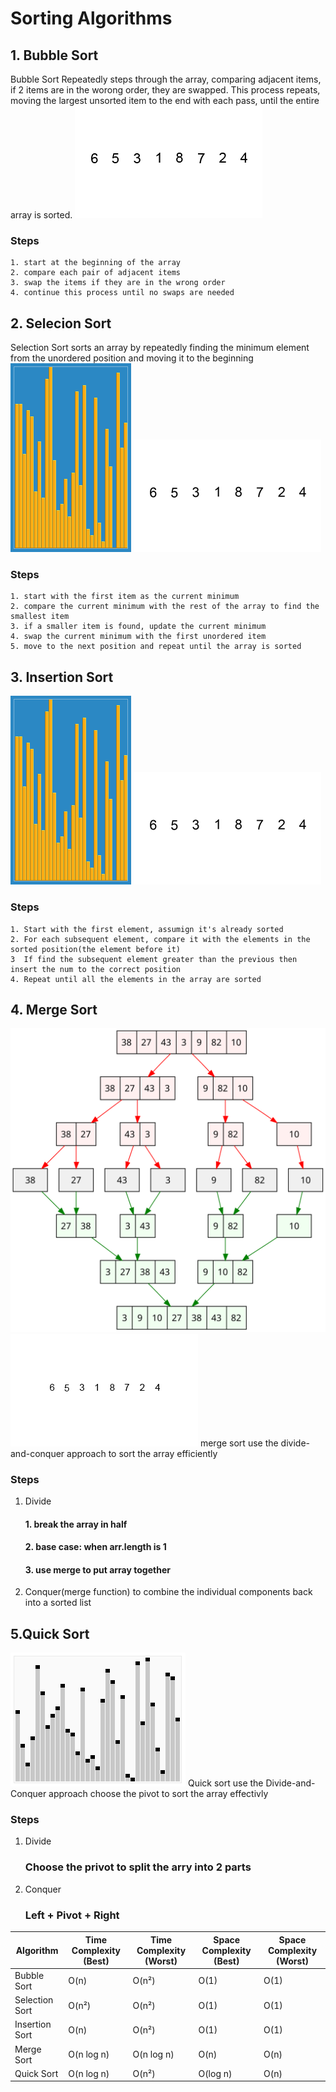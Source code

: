 # Sorting Algorithms
## 1. Bubble Sort
Bubble Sort Repeatedly steps through the array, comparing adjacent items, if 2 items are in the worong order, they are swapped. This process repeats, moving the largest unsorted item to the end with each pass, until the entire array is sorted.
![Description of GIF](../image/bubbleSort.gif)
### Steps
    1. start at the beginning of the array
    2. compare each pair of adjacent items
    3. swap the items if they are in the wrong order
    4. continue this process until no swaps are needed

## 2. Selecion Sort
Selection Sort sorts an array by repeatedly finding the minimum element from the unordered position and moving it to the beginning
![alt text](../image/insertionSort.gif)
![alt text](../image/insertionSort2.gif)
### Steps
    1. start with the first item as the current minimum
    2. compare the current minimum with the rest of the array to find the smallest item
    3. if a smaller item is found, update the current minimum
    4. swap the current minimum with the first unordered item
    5. move to the next position and repeat until the array is sorted

## 3. Insertion Sort
![alt text](../image/insertionSort.gif)
![alt text](../image/insertionSort2.gif)
### Steps
    1. Start with the first element, assumign it's already sorted
    2. For each subsequent element, compare it with the elements in the sorted position(the element before it)
    3  If find the subsequent element greater than the previous then insert the num to the correct position
    4. Repeat until all the elements in the array are sorted

## 4. Merge Sort
![alt text](../image/mergeSort.svg)
![alt text](../image/mergeSort.gif)
merge sort use the divide-and-conquer approach to sort the array efficiently
### Steps
1. Divide
    #### 1. break the array in half
    #### 2. base case: when arr.length is 1
    #### 3. use merge to put array together
2. Conquer(merge function) to combine the individual components back into a  sorted list

## 5.Quick Sort
![alt text](../image/quickSort.gif)
Quick sort use the Divide-and-Conquer approach choose the pivot to sort the array effectivly
### Steps
1. Divide
    ### Choose the privot to split the arry into 2 parts
2. Conquer
   ### Left + Pivot + Right

| Algorithm       | Time Complexity (Best) | Time Complexity (Worst) | Space Complexity (Best) | Space Complexity (Worst) |
|-----------------|------------------------|--------------------------|--------------------------|---------------------------|
| Bubble Sort     | O(n)                   | O(n²)                    | O(1)                     | O(1)                      |
| Selection Sort  | O(n²)                  | O(n²)                    | O(1)                     | O(1)                      |
| Insertion Sort  | O(n)                   | O(n²)                    | O(1)                     | O(1)                      |
| Merge Sort      | O(n log n)             | O(n log n)               | O(n)                     | O(n)                      |
| Quick Sort      | O(n log n)             | O(n²)                    | O(log n)                 | O(n)                      |

